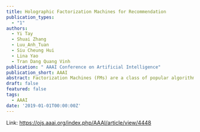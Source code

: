 ```yaml
---
title: Holographic Factorization Machines for Recommendation
publication_types:
  - "1"
authors:
  - Yi Tay
  - Shuai Zhang
  - Luu_Anh_Tuan
  - Siu Cheung Hui
  - Lina Yao
  - Tran Dang Quang Vinh
publication: " AAAI Conference on Artificial Intelligence"
publication_short: AAAI
abstract: Factorization Machines (FMs) are a class of popular algorithms that have been widely adopted for collaborative filtering and recommendation tasks. FMs are characterized by its usage of the inner product of factorized parameters to model pairwise feature interactions, making it highly expressive and powerful. This paper proposes Holographic Factorization Machines (HFM), a new novel method of enhancing the representation capability of FMs without increasing its parameter size. Our approach replaces the inner product in FMs with holographic reduced representations (HRRs), which are theoretically motivated by associative retrieval and compressed outer products. Empirically, we found that this leads to consistent improvements over vanilla FMs by up to 4% improvement in terms of mean squared error, with improvements larger at smaller parameterization. Additionally, we propose a neural adaptation of HFM which enhances its capability to handle nonlinear structures. We conduct extensive experiments on nine publicly available datasets for collaborative filtering with explicit feedback. HFM achieves state-of-theart performance on all nine, outperforming strong competitors such as Attentional Factorization Machines (AFM) and Neural Matrix Factorization (NeuMF).
draft: false
featured: false
tags:
  - AAAI
date: '2019-01-01T00:00:00Z'
---
```

Link: https://ojs.aaai.org/index.php/AAAI/article/view/4448